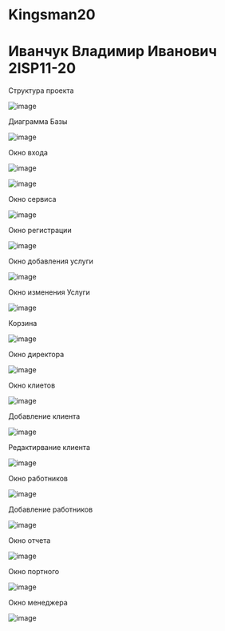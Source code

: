 # Kingsman20
<h1>Иванчук Владимир Иванович 2ISP11-20</h1>

<p>Структура проекта</p>

![image](https://user-images.githubusercontent.com/120939042/234255288-16a90f9e-0782-44dd-a893-51f6f2e30f07.png)

<p>Диаграмма Базы </p>

![image](https://user-images.githubusercontent.com/120939042/234255433-004ad5ad-b7b7-4a9e-a760-b6f0962cfdfa.png)

<p>Окно входа</p>

![image](https://user-images.githubusercontent.com/120939042/227508329-67086db9-dfae-4440-9551-37fe4bca1899.png)

![image](https://github.com/Fireofthedie/Kingsman20/assets/120939042/c7190090-5715-404a-bf53-f2d9f569f78a)


<p>Окно сервиса</p>

![image](https://user-images.githubusercontent.com/120939042/234260719-e8a640e7-abc9-42aa-bee2-d6c874ce628c.png)

<p>Окно регистрации</p>

![image](https://user-images.githubusercontent.com/120939042/228219627-319e8a2f-97db-4c5a-a9de-66a9db872c73.png)

<p>Окно добавления услуги</p>

![image](https://user-images.githubusercontent.com/120939042/229747380-b9276d5a-3bfa-40a3-90d9-c6f2797d8740.png)

<p>Окно изменения Услуги </p>

![image](https://user-images.githubusercontent.com/120939042/234260288-cba34f24-9c30-44cc-847f-84a85ea1b2c4.png)

<p>Корзина </p>

![image](https://user-images.githubusercontent.com/120939042/234260586-7e3897f1-b067-49b0-a971-10985171a038.png)

<p>Окно директора</p>

![image](https://github.com/Fireofthedie/Kingsman20/assets/120939042/556dc4f5-57d7-459b-b7e0-1baea068654d)

<p>Окно клиетов</p>

![image](https://github.com/Fireofthedie/Kingsman20/assets/120939042/5f7ff557-713b-4156-b924-53c61f33aee2)

<p>Добавление клиента</p>

![image](https://github.com/Fireofthedie/Kingsman20/assets/120939042/cdee337d-11e3-4643-8952-152a3ec973ca)

<p>Редактирвание клиента</p>

![image](https://github.com/Fireofthedie/Kingsman20/assets/120939042/e5700644-9934-43e0-b572-90efb4aed126)

<p>Окно работников</p>

![image](https://github.com/Fireofthedie/Kingsman20/assets/120939042/90bbf194-9670-4cc9-b3f0-29b4fff2ff5a)

<p>Добавление работников</p>

![image](https://github.com/Fireofthedie/Kingsman20/assets/120939042/c44925c8-8256-4193-9307-bfd6a1301de8)


<p>Окно отчета</p>

![image](https://github.com/Fireofthedie/Kingsman20/assets/120939042/eccd2fc2-3cb5-440c-aad4-00521b09b144)

<p>Окно портного</p>

![image](https://github.com/Fireofthedie/Kingsman20/assets/120939042/6e709a68-cda6-42e1-84d9-5dddd1c077a3)

<p>Окно менеджера</p>

![image](https://github.com/Fireofthedie/Kingsman20/assets/120939042/df09745d-31cf-44b2-a298-b4598bdec4e5)

